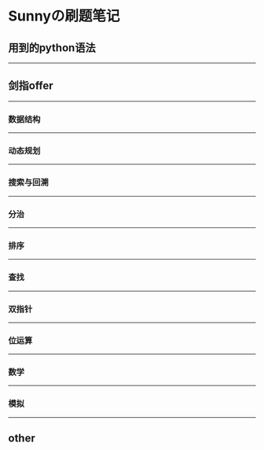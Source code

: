 # Sunnyの刷题笔记
## **用到的python语法**
***
## **剑指offer**
***
### **数据结构**
***
### **动态规划**
***
### **搜索与回溯**
***
### **分治**
***
### **排序**
***
### **查找**
***
### **双指针**
***
### **位运算**
***
### **数学**
***
### **模拟**
***

## **other**
